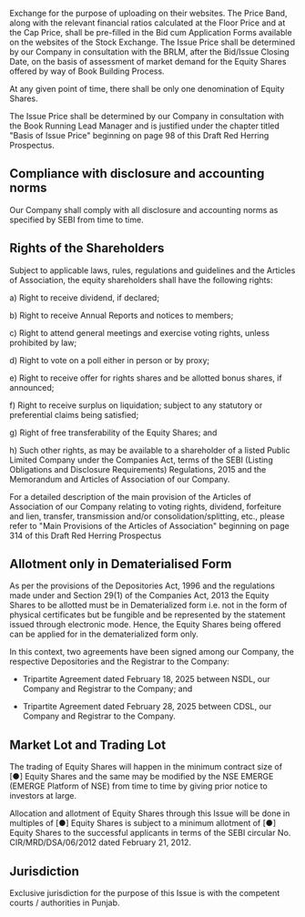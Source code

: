 Exchange for the purpose of uploading on their websites. The Price Band, along with the relevant financial ratios calculated at the Floor Price and at the Cap Price, shall be pre-filled in the Bid cum Application Forms available on the websites of the Stock Exchange. The Issue Price shall be determined by our Company in consultation with the BRLM, after the Bid/Issue Closing Date, on the basis of assessment of market demand for the Equity Shares offered by way of Book Building Process.

At any given point of time, there shall be only one denomination of Equity Shares.

The Issue Price shall be determined by our Company in consultation with the Book Running Lead Manager and is justified under the chapter titled "Basis of Issue Price" beginning on page 98 of this Draft Red Herring Prospectus.

## Compliance with disclosure and accounting norms

Our Company shall comply with all disclosure and accounting norms as specified by SEBI from time to time.

## Rights of the Shareholders

Subject to applicable laws, rules, regulations and guidelines and the Articles of Association, the equity shareholders shall have the following rights:

a) Right to receive dividend, if declared;

b) Right to receive Annual Reports and notices to members;

c) Right to attend general meetings and exercise voting rights, unless prohibited by law;

d) Right to vote on a poll either in person or by proxy;

e) Right to receive offer for rights shares and be allotted bonus shares, if announced;

f) Right to receive surplus on liquidation; subject to any statutory or preferential claims being satisfied;

g) Right of free transferability of the Equity Shares; and

h) Such other rights, as may be available to a shareholder of a listed Public Limited Company under the Companies Act, terms of the SEBI (Listing Obligations and Disclosure Requirements) Regulations, 2015 and the Memorandum and Articles of Association of our Company.

For a detailed description of the main provision of the Articles of Association of our Company relating to voting rights, dividend, forfeiture and lien, transfer, transmission and/or consolidation/splitting, etc., please refer to "Main Provisions of the Articles of Association" beginning on page 314 of this Draft Red Herring Prospectus

## Allotment only in Dematerialised Form

As per the provisions of the Depositories Act, 1996 and the regulations made under and Section 29(1) of the Companies Act, 2013 the Equity Shares to be allotted must be in Dematerialized form i.e. not in the form of physical certificates but be fungible and be represented by the statement issued through electronic mode. Hence, the Equity Shares being offered can be applied for in the dematerialized form only.

In this context, two agreements have been signed among our Company, the respective Depositories and the Registrar to the Company:

* Tripartite Agreement dated February 18, 2025 between NSDL, our Company and Registrar to the Company; and

* Tripartite Agreement dated February 28, 2025 between CDSL, our Company and Registrar to the Company.

## Market Lot and Trading Lot

The trading of Equity Shares will happen in the minimum contract size of [●] Equity Shares and the same may be modified by the NSE EMERGE (EMERGE Platform of NSE) from time to time by giving prior notice to investors at large.

Allocation and allotment of Equity Shares through this Issue will be done in multiples of [●] Equity Shares is subject to a minimum allotment of [●] Equity Shares to the successful applicants in terms of the SEBI circular No. CIR/MRD/DSA/06/2012 dated February 21, 2012.

## Jurisdiction

Exclusive jurisdiction for the purpose of this Issue is with the competent courts / authorities in Punjab.